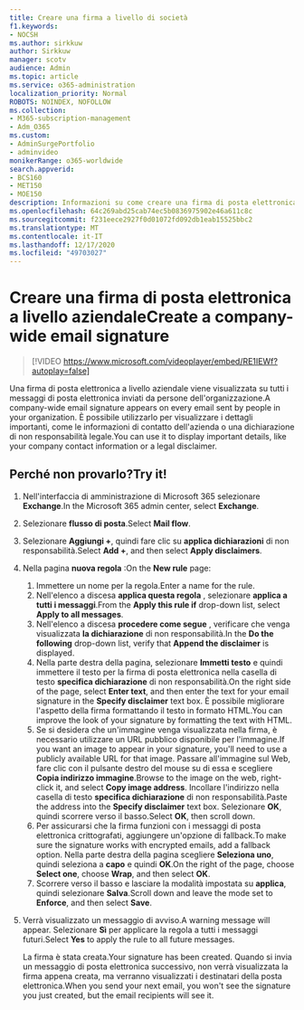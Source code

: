 ```yaml
---
title: Creare una firma a livello di società
f1.keywords:
- NOCSH
ms.author: sirkkuw
author: Sirkkuw
manager: scotv
audience: Admin
ms.topic: article
ms.service: o365-administration
localization_priority: Normal
ROBOTS: NOINDEX, NOFOLLOW
ms.collection:
- M365-subscription-management
- Adm_O365
ms.custom:
- AdminSurgePortfolio
- adminvideo
monikerRange: o365-worldwide
search.appverid:
- BCS160
- MET150
- MOE150
description: Informazioni su come creare una firma di posta elettronica a livello aziendale.
ms.openlocfilehash: 64c269abd25cab74ec5b0836975902e46a611c8c
ms.sourcegitcommit: f231eece2927f0d01072fd092db1eab15525bbc2
ms.translationtype: MT
ms.contentlocale: it-IT
ms.lasthandoff: 12/17/2020
ms.locfileid: "49703027"
---
```

# <a name="create-a-company-wide-email-signature"></a><span data-ttu-id="e85d8-103">Creare una firma di posta elettronica a livello aziendale</span><span class="sxs-lookup"><span data-stu-id="e85d8-103">Create a company-wide email signature</span></span>

> [!VIDEO https://www.microsoft.com/videoplayer/embed/RE1IEWf?autoplay=false]

<span data-ttu-id="e85d8-104">Una firma di posta elettronica a livello aziendale viene visualizzata su tutti i messaggi di posta elettronica inviati da persone dell'organizzazione.</span><span class="sxs-lookup"><span data-stu-id="e85d8-104">A company-wide email signature appears on every email sent by people in your organization.</span></span> <span data-ttu-id="e85d8-105">È possibile utilizzarlo per visualizzare i dettagli importanti, come le informazioni di contatto dell'azienda o una dichiarazione di non responsabilità legale.</span><span class="sxs-lookup"><span data-stu-id="e85d8-105">You can use it to display important details, like your company contact information or a legal disclaimer.</span></span> 

## <a name="try-it"></a><span data-ttu-id="e85d8-106">Perché non provarlo?</span><span class="sxs-lookup"><span data-stu-id="e85d8-106">Try it!</span></span>

1. <span data-ttu-id="e85d8-107">Nell'interfaccia di amministrazione di Microsoft 365 selezionare **Exchange**.</span><span class="sxs-lookup"><span data-stu-id="e85d8-107">In the Microsoft 365 admin center, select **Exchange**.</span></span>
1. <span data-ttu-id="e85d8-108">Selezionare **flusso di posta**.</span><span class="sxs-lookup"><span data-stu-id="e85d8-108">Select **Mail flow**.</span></span>
1. <span data-ttu-id="e85d8-109">Selezionare **Aggiungi +**, quindi fare clic su **applica dichiarazioni** di non responsabilità.</span><span class="sxs-lookup"><span data-stu-id="e85d8-109">Select **Add +**, and then select **Apply disclaimers**.</span></span>
1. <span data-ttu-id="e85d8-110">Nella pagina **nuova regola** :</span><span class="sxs-lookup"><span data-stu-id="e85d8-110">On the **New rule** page:</span></span>
    1. <span data-ttu-id="e85d8-111">Immettere un nome per la regola.</span><span class="sxs-lookup"><span data-stu-id="e85d8-111">Enter a name for the rule.</span></span>
    1. <span data-ttu-id="e85d8-112">Nell'elenco a discesa **applica questa regola** , selezionare **applica a tutti i messaggi**.</span><span class="sxs-lookup"><span data-stu-id="e85d8-112">From the **Apply this rule if** drop-down list, select **Apply to all messages**.</span></span>
    1. <span data-ttu-id="e85d8-113">Nell'elenco a discesa **procedere come segue** , verificare che venga visualizzata **la dichiarazione** di non responsabilità.</span><span class="sxs-lookup"><span data-stu-id="e85d8-113">In the **Do the following** drop-down list, verify that **Append the disclaimer** is displayed.</span></span>
    1. <span data-ttu-id="e85d8-114">Nella parte destra della pagina, selezionare **Immetti testo** e quindi immettere il testo per la firma di posta elettronica nella casella di testo **specifica dichiarazione** di non responsabilità.</span><span class="sxs-lookup"><span data-stu-id="e85d8-114">On the right side of the page, select **Enter text**, and then enter the text for your email signature in the **Specify disclaimer** text box.</span></span> <span data-ttu-id="e85d8-115">È possibile migliorare l'aspetto della firma formattando il testo in formato HTML.</span><span class="sxs-lookup"><span data-stu-id="e85d8-115">You can improve the look of your signature by formatting the text with HTML.</span></span>
    1. <span data-ttu-id="e85d8-116">Se si desidera che un'immagine venga visualizzata nella firma, è necessario utilizzare un URL pubblico disponibile per l'immagine.</span><span class="sxs-lookup"><span data-stu-id="e85d8-116">If you want an image to appear in your signature, you'll need to use a publicly available URL for that image.</span></span> <span data-ttu-id="e85d8-117">Passare all'immagine sul Web, fare clic con il pulsante destro del mouse su di essa e scegliere **Copia indirizzo immagine**.</span><span class="sxs-lookup"><span data-stu-id="e85d8-117">Browse to the image on the web, right-click it, and select **Copy image address**.</span></span> <span data-ttu-id="e85d8-118">Incollare l'indirizzo nella casella di testo **specifica dichiarazione** di non responsabilità.</span><span class="sxs-lookup"><span data-stu-id="e85d8-118">Paste the address into the **Specify disclaimer** text box.</span></span> <span data-ttu-id="e85d8-119">Selezionare **OK**, quindi scorrere verso il basso.</span><span class="sxs-lookup"><span data-stu-id="e85d8-119">Select **OK**, then scroll down.</span></span>
    1. <span data-ttu-id="e85d8-120">Per assicurarsi che la firma funzioni con i messaggi di posta elettronica crittografati, aggiungere un'opzione di fallback.</span><span class="sxs-lookup"><span data-stu-id="e85d8-120">To make sure the signature works with encrypted emails, add a fallback option.</span></span> <span data-ttu-id="e85d8-121">Nella parte destra della pagina scegliere **Seleziona uno**, quindi seleziona a **capo** e quindi **OK**.</span><span class="sxs-lookup"><span data-stu-id="e85d8-121">On the right of the page, choose **Select one**, choose **Wrap**, and then select **OK**.</span></span>
    1. <span data-ttu-id="e85d8-122">Scorrere verso il basso e lasciare la modalità impostata su **applica**, quindi selezionare **Salva**.</span><span class="sxs-lookup"><span data-stu-id="e85d8-122">Scroll down and leave the mode set to **Enforce**, and then select **Save**.</span></span>
1. <span data-ttu-id="e85d8-123">Verrà visualizzato un messaggio di avviso.</span><span class="sxs-lookup"><span data-stu-id="e85d8-123">A warning message will appear.</span></span> <span data-ttu-id="e85d8-124">Selezionare **Sì** per applicare la regola a tutti i messaggi futuri.</span><span class="sxs-lookup"><span data-stu-id="e85d8-124">Select **Yes** to apply the rule to all future messages.</span></span>

    <span data-ttu-id="e85d8-125">La firma è stata creata.</span><span class="sxs-lookup"><span data-stu-id="e85d8-125">Your signature has been created.</span></span> <span data-ttu-id="e85d8-126">Quando si invia un messaggio di posta elettronica successivo, non verrà visualizzata la firma appena creata, ma verranno visualizzati i destinatari della posta elettronica.</span><span class="sxs-lookup"><span data-stu-id="e85d8-126">When you send your next email, you won't see the signature you just created, but the email recipients will see it.</span></span>